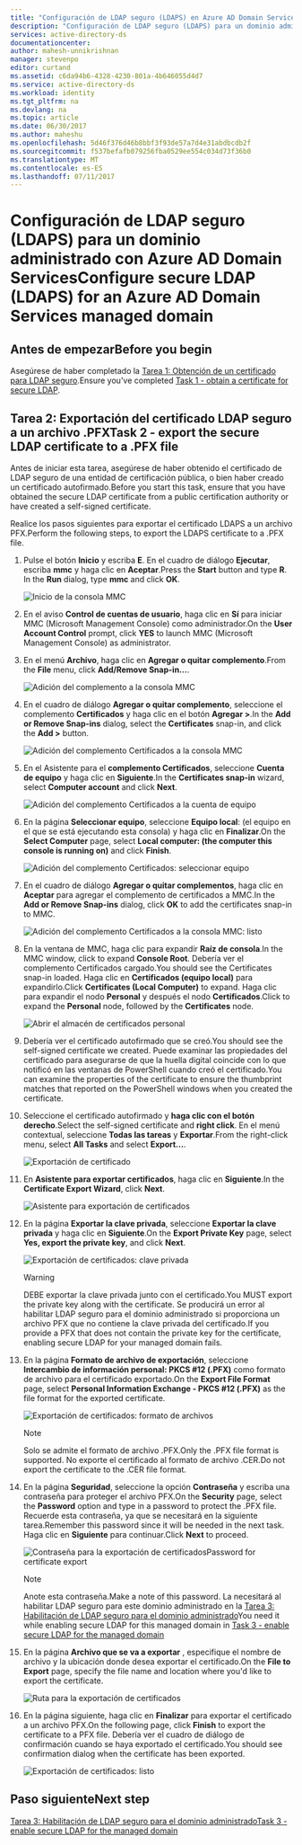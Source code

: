 ```yaml
---
title: "Configuración de LDAP seguro (LDAPS) en Azure AD Domain Services | Microsoft Docs"
description: "Configuración de LDAP seguro (LDAPS) para un dominio administrado con Servicios de dominio de Azure AD"
services: active-directory-ds
documentationcenter: 
author: mahesh-unnikrishnan
manager: stevenpo
editor: curtand
ms.assetid: c6da94b6-4328-4230-801a-4b646055d4d7
ms.service: active-directory-ds
ms.workload: identity
ms.tgt_pltfrm: na
ms.devlang: na
ms.topic: article
ms.date: 06/30/2017
ms.author: maheshu
ms.openlocfilehash: 5d46f376d46b8bbf3f93de57a7d4e31abdbcdb2f
ms.sourcegitcommit: f537befafb079256fba0529ee554c034d73f36b0
ms.translationtype: MT
ms.contentlocale: es-ES
ms.lasthandoff: 07/11/2017
---
```

# <a name="configure-secure-ldap-ldaps-for-an-azure-ad-domain-services-managed-domain"></a><span data-ttu-id="82ce8-103">Configuración de LDAP seguro (LDAPS) para un dominio administrado con Azure AD Domain Services</span><span class="sxs-lookup"><span data-stu-id="82ce8-103">Configure secure LDAP (LDAPS) for an Azure AD Domain Services managed domain</span></span>

## <a name="before-you-begin"></a><span data-ttu-id="82ce8-104">Antes de empezar</span><span class="sxs-lookup"><span data-stu-id="82ce8-104">Before you begin</span></span>
<span data-ttu-id="82ce8-105">Asegúrese de haber completado la [Tarea 1: Obtención de un certificado para LDAP seguro](active-directory-ds-admin-guide-configure-secure-ldap.md).</span><span class="sxs-lookup"><span data-stu-id="82ce8-105">Ensure you've completed [Task 1 - obtain a certificate for secure LDAP](active-directory-ds-admin-guide-configure-secure-ldap.md).</span></span>


## <a name="task-2---export-the-secure-ldap-certificate-to-a-pfx-file"></a><span data-ttu-id="82ce8-106">Tarea 2: Exportación del certificado LDAP seguro a un archivo .PFX</span><span class="sxs-lookup"><span data-stu-id="82ce8-106">Task 2 - export the secure LDAP certificate to a .PFX file</span></span>
<span data-ttu-id="82ce8-107">Antes de iniciar esta tarea, asegúrese de haber obtenido el certificado de LDAP seguro de una entidad de certificación pública, o bien haber creado un certificado autofirmado.</span><span class="sxs-lookup"><span data-stu-id="82ce8-107">Before you start this task, ensure that you have obtained the secure LDAP certificate from a public certification authority or have created a self-signed certificate.</span></span>

<span data-ttu-id="82ce8-108">Realice los pasos siguientes para exportar el certificado LDAPS a un archivo PFX.</span><span class="sxs-lookup"><span data-stu-id="82ce8-108">Perform the following steps, to export the LDAPS certificate to a .PFX file.</span></span>

1. <span data-ttu-id="82ce8-109">Pulse el botón **Inicio** y escriba **E**. En el cuadro de diálogo **Ejecutar**, escriba **mmc** y haga clic en **Aceptar**.</span><span class="sxs-lookup"><span data-stu-id="82ce8-109">Press the **Start** button and type **R**. In the **Run** dialog, type **mmc** and click **OK**.</span></span>

    ![Inicio de la consola MMC](./media/active-directory-domain-services-admin-guide/secure-ldap-start-run.png)
2. <span data-ttu-id="82ce8-111">En el aviso **Control de cuentas de usuario**, haga clic en **Sí** para iniciar MMC (Microsoft Management Console) como administrador.</span><span class="sxs-lookup"><span data-stu-id="82ce8-111">On the **User Account Control** prompt, click **YES** to launch MMC (Microsoft Management Console) as administrator.</span></span>
3. <span data-ttu-id="82ce8-112">En el menú **Archivo**, haga clic en **Agregar o quitar complemento**.</span><span class="sxs-lookup"><span data-stu-id="82ce8-112">From the **File** menu, click **Add/Remove Snap-in...**.</span></span>

    ![Adición del complemento a la consola MMC](./media/active-directory-domain-services-admin-guide/secure-ldap-add-snapin.png)
4. <span data-ttu-id="82ce8-114">En el cuadro de diálogo **Agregar o quitar complemento**, seleccione el complemento **Certificados** y haga clic en el botón **Agregar >**.</span><span class="sxs-lookup"><span data-stu-id="82ce8-114">In the **Add or Remove Snap-ins** dialog, select the **Certificates** snap-in, and click the **Add >** button.</span></span>

    ![Adición del complemento Certificados a la consola MMC](./media/active-directory-domain-services-admin-guide/secure-ldap-add-certificates-snapin.png)
5. <span data-ttu-id="82ce8-116">En el Asistente para el **complemento Certificados**, seleccione **Cuenta de equipo** y haga clic en **Siguiente**.</span><span class="sxs-lookup"><span data-stu-id="82ce8-116">In the **Certificates snap-in** wizard, select **Computer account** and click **Next**.</span></span>

    ![Adición del complemento Certificados a la cuenta de equipo](./media/active-directory-domain-services-admin-guide/secure-ldap-add-certificates-computer-account.png)
6. <span data-ttu-id="82ce8-118">En la página **Seleccionar equipo**, seleccione **Equipo local**: (el equipo en el que se está ejecutando esta consola) y haga clic en **Finalizar**.</span><span class="sxs-lookup"><span data-stu-id="82ce8-118">On the **Select Computer** page, select **Local computer: (the computer this console is running on)** and click **Finish**.</span></span>

    ![Adición del complemento Certificados: seleccionar equipo](./media/active-directory-domain-services-admin-guide/secure-ldap-add-certificates-local-computer.png)
7. <span data-ttu-id="82ce8-120">En el cuadro de diálogo **Agregar o quitar complementos**, haga clic en **Aceptar** para agregar el complemento de certificados a MMC.</span><span class="sxs-lookup"><span data-stu-id="82ce8-120">In the **Add or Remove Snap-ins** dialog, click **OK** to add the certificates snap-in to MMC.</span></span>

    ![Adición del complemento Certificados a la consola MMC: listo](./media/active-directory-domain-services-admin-guide/secure-ldap-add-certificates-snapin-done.png)
8. <span data-ttu-id="82ce8-122">En la ventana de MMC, haga clic para expandir **Raíz de consola**.</span><span class="sxs-lookup"><span data-stu-id="82ce8-122">In the MMC window, click to expand **Console Root**.</span></span> <span data-ttu-id="82ce8-123">Debería ver el complemento Certificados cargado.</span><span class="sxs-lookup"><span data-stu-id="82ce8-123">You should see the Certificates snap-in loaded.</span></span> <span data-ttu-id="82ce8-124">Haga clic en **Certificados (equipo local)** para expandirlo.</span><span class="sxs-lookup"><span data-stu-id="82ce8-124">Click **Certificates (Local Computer)** to expand.</span></span> <span data-ttu-id="82ce8-125">Haga clic para expandir el nodo **Personal** y después el nodo **Certificados**.</span><span class="sxs-lookup"><span data-stu-id="82ce8-125">Click to expand the **Personal** node, followed by the **Certificates** node.</span></span>

    ![Abrir el almacén de certificados personal](./media/active-directory-domain-services-admin-guide/secure-ldap-open-personal-store.png)
9. <span data-ttu-id="82ce8-127">Debería ver el certificado autofirmado que se creó.</span><span class="sxs-lookup"><span data-stu-id="82ce8-127">You should see the self-signed certificate we created.</span></span> <span data-ttu-id="82ce8-128">Puede examinar las propiedades del certificado para asegurarse de que la huella digital coincide con lo que notificó en las ventanas de PowerShell cuando creó el certificado.</span><span class="sxs-lookup"><span data-stu-id="82ce8-128">You can examine the properties of the certificate to ensure the thumbprint matches that reported on the PowerShell windows when you created the certificate.</span></span>
10. <span data-ttu-id="82ce8-129">Seleccione el certificado autofirmado y **haga clic con el botón derecho**.</span><span class="sxs-lookup"><span data-stu-id="82ce8-129">Select the self-signed certificate and **right click**.</span></span> <span data-ttu-id="82ce8-130">En el menú contextual, seleccione **Todas las tareas** y **Exportar**.</span><span class="sxs-lookup"><span data-stu-id="82ce8-130">From the right-click menu, select **All Tasks** and select **Export...**.</span></span>

    ![Exportación de certificado](./media/active-directory-domain-services-admin-guide/secure-ldap-export-cert.png)
11. <span data-ttu-id="82ce8-132">En **Asistente para exportar certificados**, haga clic en **Siguiente**.</span><span class="sxs-lookup"><span data-stu-id="82ce8-132">In the **Certificate Export Wizard**, click **Next**.</span></span>

    ![Asistente para exportación de certificados](./media/active-directory-domain-services-admin-guide/secure-ldap-export-cert-wizard.png)
12. <span data-ttu-id="82ce8-134">En la página **Exportar la clave privada**, seleccione **Exportar la clave privada** y haga clic en **Siguiente**.</span><span class="sxs-lookup"><span data-stu-id="82ce8-134">On the **Export Private Key** page, select **Yes, export the private key**, and click **Next**.</span></span>

    ![Exportación de certificados: clave privada](./media/active-directory-domain-services-admin-guide/secure-ldap-export-private-key.png)

    > [!WARNING]
    > <span data-ttu-id="82ce8-136">DEBE exportar la clave privada junto con el certificado.</span><span class="sxs-lookup"><span data-stu-id="82ce8-136">You MUST export the private key along with the certificate.</span></span> <span data-ttu-id="82ce8-137">Se producirá un error al habilitar LDAP seguro para el dominio administrado si proporciona un archivo PFX que no contiene la clave privada del certificado.</span><span class="sxs-lookup"><span data-stu-id="82ce8-137">If you provide a PFX that does not contain the private key for the certificate, enabling secure LDAP for your managed domain fails.</span></span>
    >
    >
13. <span data-ttu-id="82ce8-138">En la página **Formato de archivo de exportación**, seleccione **Intercambio de información personal: PKCS #12 (.PFX)** como formato de archivo para el certificado exportado.</span><span class="sxs-lookup"><span data-stu-id="82ce8-138">On the **Export File Format** page, select **Personal Information Exchange - PKCS #12 (.PFX)** as the file format for the exported certificate.</span></span>

    ![Exportación de certificados: formato de archivos](./media/active-directory-domain-services-admin-guide/secure-ldap-export-to-pfx.png)

    > [!NOTE]
    > <span data-ttu-id="82ce8-140">Solo se admite el formato de archivo .PFX.</span><span class="sxs-lookup"><span data-stu-id="82ce8-140">Only the .PFX file format is supported.</span></span> <span data-ttu-id="82ce8-141">No exporte el certificado al formato de archivo .CER.</span><span class="sxs-lookup"><span data-stu-id="82ce8-141">Do not export the certificate to the .CER file format.</span></span>
    >
    >
14. <span data-ttu-id="82ce8-142">En la página **Seguridad**, seleccione la opción **Contraseña** y escriba una contraseña para proteger el archivo PFX.</span><span class="sxs-lookup"><span data-stu-id="82ce8-142">On the **Security** page, select the **Password** option and type in a password to protect the .PFX file.</span></span> <span data-ttu-id="82ce8-143">Recuerde esta contraseña, ya que se necesitará en la siguiente tarea.</span><span class="sxs-lookup"><span data-stu-id="82ce8-143">Remember this password since it will be needed in the next task.</span></span> <span data-ttu-id="82ce8-144">Haga clic en **Siguiente** para continuar.</span><span class="sxs-lookup"><span data-stu-id="82ce8-144">Click **Next** to proceed.</span></span>

    ![<span data-ttu-id="82ce8-145">Contraseña para la exportación de certificados</span><span class="sxs-lookup"><span data-stu-id="82ce8-145">Password for certificate export</span></span> ](./media/active-directory-domain-services-admin-guide/secure-ldap-export-select-password.png)

    > [!NOTE]
    > <span data-ttu-id="82ce8-146">Anote esta contraseña.</span><span class="sxs-lookup"><span data-stu-id="82ce8-146">Make a note of this password.</span></span> <span data-ttu-id="82ce8-147">La necesitará al habilitar LDAP seguro para este dominio administrado en la [Tarea 3: Habilitación de LDAP seguro para el dominio administrado](active-directory-ds-admin-guide-configure-secure-ldap-enable-ldaps.md)</span><span class="sxs-lookup"><span data-stu-id="82ce8-147">You need it while enabling secure LDAP for this managed domain in [Task 3 - enable secure LDAP for the managed domain](active-directory-ds-admin-guide-configure-secure-ldap-enable-ldaps.md)</span></span>
    >
    >
15. <span data-ttu-id="82ce8-148">En la página **Archivo que se va a exportar** , especifique el nombre de archivo y la ubicación donde desea exportar el certificado.</span><span class="sxs-lookup"><span data-stu-id="82ce8-148">On the **File to Export** page, specify the file name and location where you'd like to export the certificate.</span></span>

    ![Ruta para la exportación de certificados](./media/active-directory-domain-services-admin-guide/secure-ldap-export-select-path.png)
16. <span data-ttu-id="82ce8-150">En la página siguiente, haga clic en **Finalizar** para exportar el certificado a un archivo PFX.</span><span class="sxs-lookup"><span data-stu-id="82ce8-150">On the following page, click **Finish** to export the certificate to a PFX file.</span></span> <span data-ttu-id="82ce8-151">Debería ver el cuadro de diálogo de confirmación cuando se haya exportado el certificado.</span><span class="sxs-lookup"><span data-stu-id="82ce8-151">You should see confirmation dialog when the certificate has been exported.</span></span>

    ![Exportación de certificados: listo](./media/active-directory-domain-services-admin-guide/secure-ldap-exported-as-pfx.png)


## <a name="next-step"></a><span data-ttu-id="82ce8-153">Paso siguiente</span><span class="sxs-lookup"><span data-stu-id="82ce8-153">Next step</span></span>
[<span data-ttu-id="82ce8-154">Tarea 3: Habilitación de LDAP seguro para el dominio administrado</span><span class="sxs-lookup"><span data-stu-id="82ce8-154">Task 3 - enable secure LDAP for the managed domain</span></span>](active-directory-ds-admin-guide-configure-secure-ldap-enable-ldaps.md)
